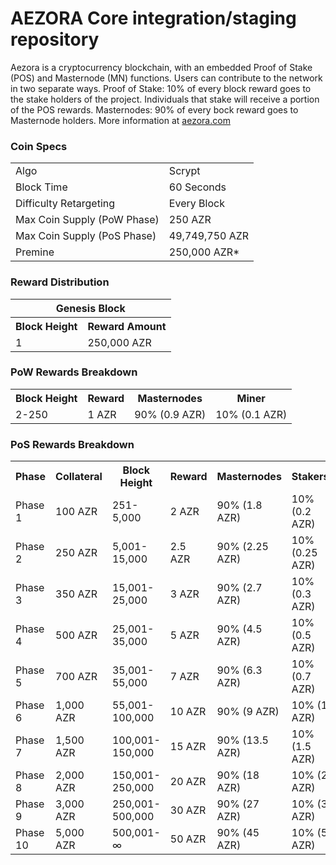 AEZORA Core integration/staging repository
=====================================


Aezora is a cryptocurrency blockchain, with an embedded Proof of Stake (POS) and Masternode (MN) functions. 
Users can contribute to the network in two separate ways. 
Proof of Stake: 10% of every block reward goes to the stake holders of the project. 
Individuals that stake will receive a portion of the POS rewards. 
Masternodes: 90% of every bock reward goes to Masternode holders.
More information at [aezora.com](http://www.aezora.com) 

### Coin Specs
<table>
<tr><td>Algo</td><td>Scrypt</td></tr>
<tr><td>Block Time</td><td>60 Seconds</td></tr>
<tr><td>Difficulty Retargeting</td><td>Every Block</td></tr>
<tr><td>Max Coin Supply (PoW Phase)</td><td>250 AZR</td></tr>
<tr><td>Max Coin Supply (PoS Phase)</td><td>49,749,750 AZR</td></tr>
<tr><td>Premine</td><td>250,000 AZR*</td></tr>
</table>


### Reward Distribution

<table>
<th colspan=4>Genesis Block</th>
<tr><th>Block Height</th><th>Reward Amount</th></tr>
<tr><td>1</td><td>250,000 AZR</td></tr>
</table>

### PoW Rewards Breakdown

<table>
<th>Block Height</th><th>Reward</th><th>Masternodes</th><th>Miner</th>
<tr><td>2-250</td><td>1 AZR</td><td>90% (0.9 AZR)</td><td>10% (0.1 AZR)</td></tr>
</table>

### PoS Rewards Breakdown

<table>
<th>Phase</th><th>Collateral</th><th>Block Height</th><th>Reward</th><th>Masternodes</th><th>Stakers</th>
<tr><td>Phase 1</td><td>100 AZR</td><td>251-5,000</td><td>2 AZR</td><td>90% (1.8 AZR)</td><td>10% (0.2 AZR)</td></tr>
<tr><td>Phase 2</td><td>250 AZR</td><td>5,001-15,000</td><td>2.5 AZR</td><td>90% (2.25 AZR)</td><td>10% (0.25 AZR)</td></tr>
<tr><td>Phase 3</td><td>350 AZR</td><td>15,001-25,000</td><td>3 AZR</td><td>90% (2.7 AZR)</td><td>10% (0.3 AZR)</td></tr>
<tr><td>Phase 4</td><td>500 AZR</td><td>25,001-35,000</td><td>5 AZR</td><td>90% (4.5 AZR)</td><td>10% (0.5 AZR)</td></tr>
<tr><td>Phase 5</td><td>700 AZR</td><td>35,001-55,000</td><td>7 AZR</td><td>90% (6.3 AZR)</td><td>10% (0.7 AZR)</td></tr>
<tr><td>Phase 6</td><td>1,000 AZR</td><td>55,001-100,000</td><td>10 AZR</td><td>90% (9 AZR)</td><td>10% (1 AZR)</td></tr>
<tr><td>Phase 7</td><td>1,500 AZR</td><td>100,001-150,000</td><td>15 AZR</td><td>90% (13.5 AZR)</td><td>10% (1.5 AZR)</td></tr>
<tr><td>Phase 8</td><td>2,000 AZR</td><td>150,001-250,000</td><td>20 AZR</td><td>90% (18 AZR)</td><td>10% (2 AZR)</td></tr>
<tr><td>Phase 9</td><td>3,000 AZR</td><td>250,001-500,000</td><td>30 AZR</td><td>90% (27 AZR)</td><td>10% (3 AZR)</td></tr>
<tr><td>Phase 10</td><td>5,000 AZR</td><td>500,001-∞</td><td>50 AZR</td><td>90% (45 AZR)</td><td>10% (5 AZR)</td></tr>
</table>

